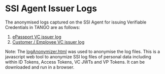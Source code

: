 # SSI Agent Issuer Logs

The anonymised logs captured on the SSI Agent for issuing Verifiable Credentials in TANGO are as follows:
1. [ePassport VC issuer log](logs/issue-epassport-vc.md)
2. [Customer / Employee VC issuer log](logs/issue-customer-employee-vc.md)

Note: The [logAnonymizer.html](https://github.com/TANGO-EU-PROJECT/ssi-uself-agent/blob/main/logs/logAnonymizer.html) was used to anonymise the log files. This is a javascript web tool to anonymize SSI log files of personal data including within ID Tokens, Access Tokens, VC JWTs and VP Tokens. It can be downloaded and run in a browser.
